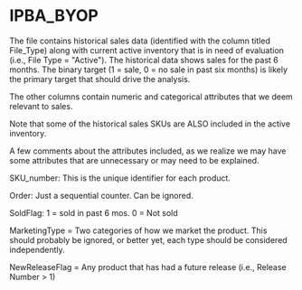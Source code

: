 # IPBA_BYOP

The file contains historical sales data (identified with the column titled File_Type) along with current active inventory that is in need of evaluation (i.e., File Type = "Active"). The historical data shows sales for the past 6 months. The binary target (1 = sale, 0 = no sale in past six months) is likely the primary target that should drive the analysis.

The other columns contain numeric and categorical attributes that we deem relevant to sales.

Note that some of the historical sales SKUs are ALSO included in the active inventory.

A few comments about the attributes included, as we realize we may have some attributes that are unnecessary or may need to be explained.

SKU_number: This is the unique identifier for each product.

Order: Just a sequential counter. Can be ignored.

SoldFlag: 1 = sold in past 6 mos. 0 = Not sold

MarketingType = Two categories of how we market the product. This should probably be ignored, or better yet, each type should be considered independently.

NewReleaseFlag = Any product that has had a future release (i.e., Release Number > 1)
